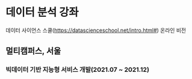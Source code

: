 # 데이터 분석 강좌
데이터 사이언스 스쿨(https://datascienceschool.net/intro.html#) 온라인 비전

## 멀티캠퍼스, 서울
### 빅데이터 기반 지능형 서비스 개발(2021.07 ~ 2021.12)

